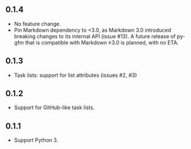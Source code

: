 ## 0.1.4

* No feature change.
* Pin Markdown dependency to <3.0, as Markdown 3.0 introduced breaking changes
  to its internal API (issue #13). A future release of py-gfm that is compatible
  with Markdown ≥3.0 is planned, with no ETA.

## 0.1.3

* Task lists: support for list attributes (issues #2, #3)

## 0.1.2

* Support for GitHub-like task lists.

## 0.1.1

* Support Python 3.
